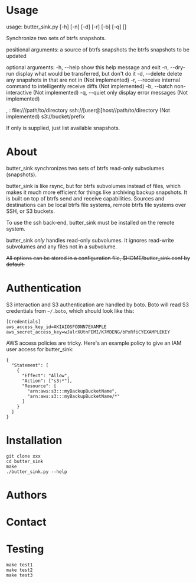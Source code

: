 # Usage

usage: butter_sink.py [-h] [-n] [-d] [-r] [-b] [-q] [<src>] <dst>

Synchronize two sets of btrfs snapshots.

positional arguments:
  <src>          a source of btrfs snapshots
  <dst>          the btrfs snapshots to be updated

optional arguments:
  -h, --help     show this help message and exit
  -n, --dry-run  display what would be transferred, but don't do it
  -d, --delete   delete any snapshots in <dst> that are not in <src> (Not implemented)
  -r, --receive  internal command to intelligently receive diffs (Not implemented)
  -b, --batch    non-interactive (Not implemented)
  -q, --quiet    only display error messages (Not implemented)

<src>, <dst>:   file:///path/to/directory
                ssh://[user@]host//path/to/directory (Not implemented)
                s3://bucket/prefix

If only <dst> is supplied, just list available snapshots.

# About

butter_sink synchronizes two sets of btrfs read-only subvolumes (snapshots).

butter_sink is like rsync, but for btrfs subvolumes instead of files, which
makes it much more efficient for things like archiving backup snapshots.  It is
built on top of btrfs send and receive capabilities.  Sources and destinations
can be local btrfs file systems, remote btrfs file systems over SSH, or S3 buckets.

To use the ssh back-end, butter_sink must be installed on the remote system.

butter_sink *only* handles read-only subvolumes.  It ignores read-write subvolumes and any files not in a subvolume.

<del>All options can be stored in a configuration file, $HOME/butter_sink.conf by default.</del>

# Authentication

S3 interaction and S3 authentication are handled by boto.  Boto will read S3 credentials from `~/.boto`, which should look like this:

    [Credentials]
    aws_access_key_id=AKIAIOSFODNN7EXAMPLE
    aws_secret_access_key=wJalrXUtnFEMI/K7MDENG/bPxRfiCYEXAMPLEKEY

AWS access policies are tricky.  Here's an example policy to give an IAM user access for butter_sink:

    {
      "Statement": [
        {
          "Effect": "Allow",
          "Action": ["s3:*"],
          "Resource": [
            "arn:aws:s3:::myBackupBucketName",
            "arn:aws:s3:::myBackupBucketName/*"
          ]
        }
      ]
    }

# Installation

    git clone xxx
    cd butter_sink
    make
    ./butter_sink.py --help

# Authors

# Contact

# Testing

    make test1
    make test2
    make test3


